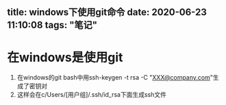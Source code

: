 title: windows下使用git命令
date: 2020-06-23 11:10:08
tags: "笔记"
---------
# 在windows是使用git
1. 在windows的git bash中用ssh-keygen -t rsa -C "XXX@company.com"生成了密钥对
2. 这样会在c/Users/[用户组]/.ssh/id_rsa下面生成ssh文件